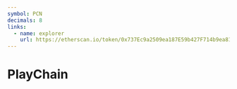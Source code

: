 ```yaml
---
symbol: PCN
decimals: 8
links:
  - name: explorer
    url: https://etherscan.io/token/0x737Ec9a2509ea187E59b427F714b9ea8159cB76d
---
```


# PlayChain
